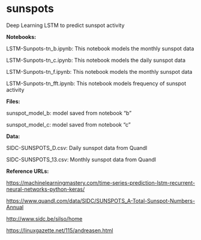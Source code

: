 # sunspots
Deep Learning LSTM to predict sunspot activity

**Notebooks:**

LSTM-Sunpots-tn_b.ipynb: This notebook models the monthly sunspot data

LSTM-Sunpots-tn_c.ipynb: This notebook models the daily sunspot data

LSTM-Sunpots-tn_f.ipynb: This notebook models the monthly sunspot data

LSTM-Sunpots-tn_fft.ipynb: This notebook models frequency of sunspot activity

**Files:**

sunspot_model_b: model saved from notebook “b”

sunspot_model_c: model saved from notebook “c”

**Data:**

SIDC-SUNSPOTS_D.csv: Daily sunspot data from Quandl

SIDC-SUNSPOTS_13.csv: Monthly sunspot data from Quandl

**Reference URLs:**

https://machinelearningmastery.com/time-series-prediction-lstm-recurrent-neural-networks-python-keras/

https://www.quandl.com/data/SIDC/SUNSPOTS_A-Total-Sunspot-Numbers-Annual

http://www.sidc.be/silso/home

https://linuxgazette.net/115/andreasen.html

